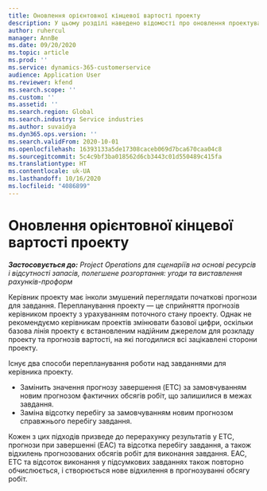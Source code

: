 ```yaml
---
title: Оновлення орієнтовної кінцевої вартості проекту
description: У цьому розділі наведено відомості про оновлення проектування обсягів робіт для проекту.
author: ruhercul
manager: AnnBe
ms.date: 09/20/2020
ms.topic: article
ms.prod: ''
ms.service: dynamics-365-customerservice
audience: Application User
ms.reviewer: kfend
ms.search.scope: ''
ms.custom: ''
ms.assetid: ''
ms.search.region: Global
ms.search.industry: Service industries
ms.author: suvaidya
ms.dyn365.ops.version: ''
ms.search.validFrom: 2020-10-01
ms.openlocfilehash: 16393133a5de17308caceb069d7bca670caa04c8
ms.sourcegitcommit: 5c4c9bf3ba018562d6cb3443c01d550489c415fa
ms.translationtype: HT
ms.contentlocale: uk-UA
ms.lasthandoff: 10/16/2020
ms.locfileid: "4086899"
---
```

# <a name="update-estimate-at-completion"></a>Оновлення орієнтовної кінцевої вартості проекту

_**Застосовується до:** Project Operations для сценаріїв на основі ресурсів і відсутності запасів, полегшене розгортання: угоди та виставлення рахунків-проформ_

Керівник проекту має інколи змушений переглядати початкові прогнози для завдання. Перепланування проекту — це сприйняття прогнозів керівником проекту з урахуванням поточного стану проекту. Однак не рекомендуємо керівникам проектів змінювати базової цифри, оскільки базова лінія проекту є встановленим надійним джерелом для розкладу проекту та прогнозів вартості, на які погодилися всі зацікавлені сторони проекту.

Існує два способи перепланування роботи над завданнями для керівника проекту.

- Замінить значення прогнозу завершення (ETC) за замовчуванням новим прогнозом фактичних обсягів робіт, що залишилися в межах завдання. 
- Заміна відсотку перебігу за замовчуванням новим прогнозом справжнього перебігу завдання.

Кожен з цих підходів призведе до перерахунку результатів у ETC, прогнози при завершенні (EAC) та відсотка перебігу завдання, а також відхилень прогнозованих обсягів робіт для виконання завдання. EAC, ETC та відсоток виконання у підсумкових завданнях також повторно обчислюється, і створюється нове відхилення в прогнозуванні обсягу робіт.
